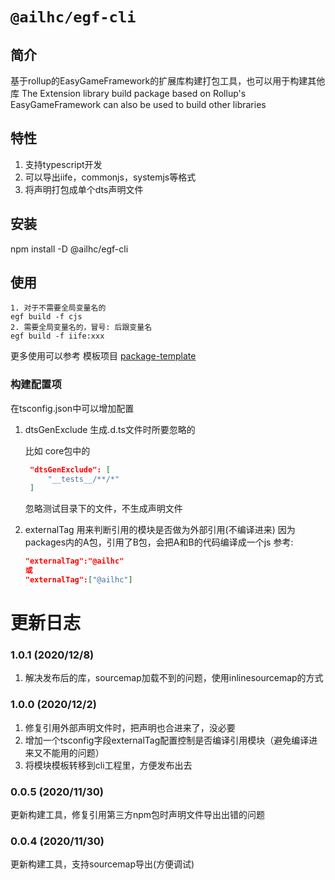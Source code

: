 # `@ailhc/egf-cli`
## 简介
基于rollup的EasyGameFramework的扩展库构建打包工具，也可以用于构建其他库
The Extension library build package based on Rollup's EasyGameFramework can also be used to build other libraries
## 特性
1. 支持typescript开发
2. 可以导出iife，commonjs，systemjs等格式
3. 将声明打包成单个dts声明文件

## 安装
npm install -D @ailhc/egf-cli
## 使用
    1. 对于不需要全局变量名的
    egf build -f cjs 
    2. 需要全局变量名的，冒号: 后跟变量名
    egf build -f iife:xxx 

更多使用可以参考 模板项目
[package-template](https://github.com/AILHC/EasyGameFrameworkOpen/tree/main/packages/cli/package-template)
### 构建配置项
在tsconfig.json中可以增加配置
1. dtsGenExclude 生成.d.ts文件时所要忽略的 
   
   比如 core包中的 
   ```json
    "dtsGenExclude": [
        "__tests__/**/*"
    ]
   ```
   忽略测试目录下的文件，不生成声明文件

2. externalTag 用来判断引用的模块是否做为外部引用(不编译进来)
   因为packages内的A包，引用了B包，会把A和B的代码编译成一个js
   参考:
   ```json
   "externalTag":"@ailhc"
   或
   "externalTag":["@ailhc"]
   ```


# 更新日志
### 1.0.1 (2020/12/8)
1. 解决发布后的库，sourcemap加载不到的问题，使用inlinesourcemap的方式
### 1.0.0 (2020/12/2)
1. 修复引用外部声明文件时，把声明也合进来了，没必要
2. 增加一个tsconfig字段externalTag配置控制是否编译引用模块（避免编译进来又不能用的问题）
3. 将模块模板转移到cli工程里，方便发布出去
### 0.0.5 (2020/11/30)
更新构建工具，修复引用第三方npm包时声明文件导出出错的问题
### 0.0.4 (2020/11/30)
更新构建工具，支持sourcemap导出(方便调试)


